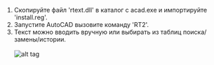 1. Скопируйте файл 'rtext.dll' в каталог с acad.exe и импортируйте 'install.reg'.
2. Запустите AutoCAD вызовите команду 'RT2'.
3. Текст можно вводить вручную или выбирать из таблиц поиска/замены/истории.
<br/><br/>
![alt tag](https://github.com/ursc/rtext2/blob/master/screenshot.png)

